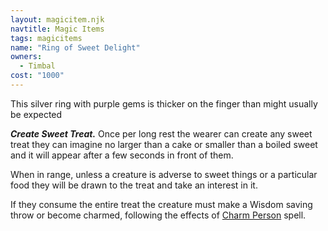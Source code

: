 ```yaml
---
layout: magicitem.njk
navtitle: Magic Items
tags: magicitems
name: "Ring of Sweet Delight"
owners:
  - Timbal
cost: "1000"
---
```


This silver ring with purple gems is thicker on the finger than might usually be expected

**_Create Sweet Treat._** Once per long rest the wearer can create any sweet treat they can imagine no larger than a cake or smaller than a boiled sweet and it will appear after a few seconds in front of them.

When in range, unless a creature is adverse to sweet things or a particular food they will be drawn to the treat and take an interest in it.

If they consume the entire treat the creature must make a Wisdom saving throw or become charmed, following the effects of <a href="{{ '/spells/Charm Person' | url }}">Charm Person</a> spell.